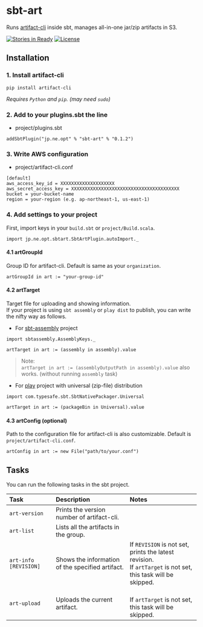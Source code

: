 
# sbt-art

Runs [artifact-cli](https://github.com/mogproject/artifact-cli) inside sbt, manages all-in-one jar/zip artifacts in S3.

[![Stories in Ready](https://badge.waffle.io/opt-tech/sbt-art.png?label=ready&title=Ready)](https://waffle.io/opt-tech/sbt-art)
[![License](https://img.shields.io/badge/license-Apache2-blue.svg)](http://choosealicense.com/licenses/apache-2.0/)


## Installation

### 1. Install artifact-cli

```
pip install artifact-cli
```

*Requires ```Python``` and ```pip```. (may need ```sudo```)*

### 2. Add to your plugins.sbt the line

- project/plugins.sbt

```
addSbtPlugin("jp.ne.opt" % "sbt-art" % "0.1.2")
```

### 3. Write AWS configuration

- project/artifact-cli.conf

```
[default]
aws_access_key_id = XXXXXXXXXXXXXXXXXXXX
aws_secret_access_key = XXXXXXXXXXXXXXXXXXXXXXXXXXXXXXXXXXXXXXXX
bucket = your-bucket-name
region = your-region (e.g. ap-northeast-1, us-east-1)
```

### 4. Add settings to your project

First, import keys in your ```build.sbt``` or ```project/Build.scala```.

```
import jp.ne.opt.sbtart.SbtArtPlugin.autoImport._
```

#### 4.1 artGroupId

Group ID for artifact-cli. Default is same as your ```organization```.

```
artGroupId in art := "your-group-id"
```

#### 4.2 artTarget

Target file for uploading and showing information.  
If your project is using ```sbt assembly``` or ```play dist``` to publish, you can write the nifty way as follows.

- For [sbt-assembly](https://github.com/sbt/sbt-assembly) project

```
import sbtassembly.AssemblyKeys._

artTarget in art := (assembly in assembly).value
```

> Note:  
> ```artTarget in art := (assemblyOutputPath in assembly).value``` also works.  (without running ```assembly``` task)

- For [play](https://www.playframework.com/) project with universal (zip-file) distribution

```
import com.typesafe.sbt.SbtNativePackager.Universal

artTarget in art := (packageBin in Universal).value
```

#### 4.3 artConfig (optional)

Path to the configuration file for artifact-cli is also customizable. Default is ```project/artifact-cli.conf```.

```
artConfig in art := new File("path/to/your.conf")
```

## Tasks

You can run the following tasks in the sbt project.

| Task | Description | Notes |
|:-----------|:------------|:------------|
| ```art-version```         |Prints the version number of artifact-cli.| |
| ```art-list```            |Lists all the artifacts in the group.| |
| ```art-info [REVISION]``` |Shows the information of the specified artifact.|If ```REVISION``` is not set, prints the latest revision.<br />If ```artTarget``` is not set, this task will be skipped.|
| ```art-upload``` |Uploads the current artifact.|<br />If ```artTarget``` is not set, this task will be skipped.|
